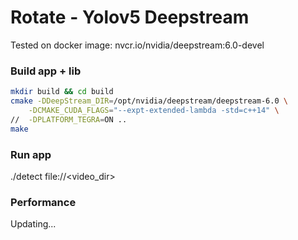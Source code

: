 # Rotate - Yolov5 Deepstream 
Tested on docker image: nvcr.io/nvidia/deepstream:6.0-devel 
### Build app + lib

```bash
mkdir build && cd build
cmake -DDeepStream_DIR=/opt/nvidia/deepstream/deepstream-6.0 \
    -DCMAKE_CUDA_FLAGS="--expt-extended-lambda -std=c++14" \
//  -DPLATFORM_TEGRA=ON ..
make
```


### Run app

./detect file://<video_dir>

### Performance
Updating...
